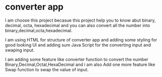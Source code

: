# converter app

I am choose this project becasue this project help you to know abut binary, decimal, octa, hexadecimal and you can also convert all the number into binary,decimal,octa,hexadecimal.

I am using HTML for structure of converter app and adding some styling for good looking UI and adding sum Java Script for the converting input and swaping input.

I am adding some feature like converter function to convert the number Binary,Decimal,Octal,HexaDecimal and i am also Add one more feature like Swap function to swap the value of input. 
